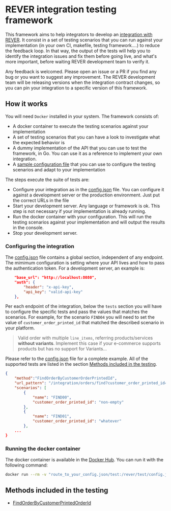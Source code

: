 # REVER integration testing framework

This framework aims to help integrators to develop an [integration with REVER](https://api.byrever.com/v1/docs/#implementing-your-own-integration). It consist in a set of testing scenarios that you can run against your implementation (in your own CI, makefile, testing framework....) to reduce the feedback loop. In that way, the output of the tests will help you to identify the integration issues and fix them before going live, and what's more important, before waiting REVER development team to verify it.

Any feedback is welcomed. Please open an issue or a PR if you find any bug or you want to suggest any improvement. The REVER development team will be releasing versions when the integration contract changes, so you can pin your integration to a specific version of this framework.

## How it works

You will need `Docker` installed in your system.
The framework consists of:

* A docker container to execute the testing scenarios against your implementation
* A set of testing scenarios that you can have a look to investigate what the expected behavior is
* A dummy implementation of the API that you can use to test the framework, in Go. You can use it as a reference to implement your own integration.
* A [sample configuration file](./test/config.json) that you can use to configure the testing scenarios and adapt to your implementation

The steps execute the suite of tests are:

* Configure your integration as in the [config.json](./test/config.json) file. You can configure it against a development server or the production environment. Just put the correct URLs in the file
* Start your development server. Any language or framework is ok. This step is not necessary if your implementation is already running.
* Run the docker container with your configuration. This will run the testing scenarios against your implementation and will output the results in the console.
* Stop your development server.

### Configuring the integration

The [config.json](./test/config.json) file contains a global section, independent of any endpoint. The mimimum configuration is setting where your API lives and how to pass the authentication token. For a development server, an example is:

``` json
    "base_url": "http://localhost:8080",
    "auth": {
        "header": "x-api-key",
        "api_key": "valid-api-key"
    },
```

Per each endpoint of the integration, below the `tests` section you will have to configure the specific tests and pass the values that matches the scenarios. For example, for the scenario `FIND04` you will need to set the value of `customer_order_printed_id` that matched the described scenario in your platform.

> Valid order with multiple `line_items`, referring products/services **without variants**. Implement this case if your e-commerce supports products but has no support for Variants...

Please refer to the [config.json](./test/config.json) file for a complete example. All of the supported tests are listed in the section [Methods included in the testing](#methods-included-in-the-testing).

``` json
{
    "method":"FindOrderByCustomerOrderPrintedId",
    "url_pattern": "/integration/orders/find?customer_order_printed_id={customer_order_printed_id}",
    "scenarios": [
        {
            "name": "FIND00",
            "customer_order_printed_id": "non-empty"
        },
        {
            "name": "FIND01",
            "customer_order_printed_id": "whatever"
        },
    ...
}
```

### Running the docker container

The docker container is available in the [Docker Hub](https://hub.docker.com/r/itsrever/testing). You can run it with the following command:

``` bash
docker run --rm -v "route_to_your_config.json/test:/rever/test/config.json" itsrever/testing:latest
```

## Methods included in the testing

* [FindOrderByCustomerPrintedOrderId](./docs/FindOrderByCustomerPrintedOrderId.md)

